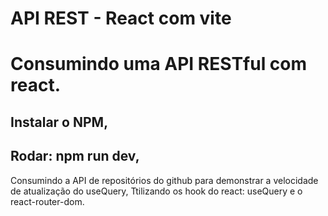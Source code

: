 # API REST - React com vite
 
# Consumindo uma API RESTful com react.

## Instalar o NPM,
## Rodar: npm run dev,

Consumindo a API de repositórios do github para demonstrar a velocidade de atualização do useQuery, 
Ttilizando os hook do react: useQuery e o react-router-dom.

